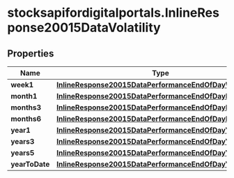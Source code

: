 # stocksapifordigitalportals.InlineResponse20015DataVolatility

## Properties

Name | Type | Description | Notes
------------ | ------------- | ------------- | -------------
**week1** | [**InlineResponse20015DataPerformanceEndOfDayWeek1**](InlineResponse20015DataPerformanceEndOfDayWeek1.md) |  | [optional] 
**month1** | [**InlineResponse20015DataPerformanceEndOfDayMonth1**](InlineResponse20015DataPerformanceEndOfDayMonth1.md) |  | [optional] 
**months3** | [**InlineResponse20015DataPerformanceEndOfDayMonths3**](InlineResponse20015DataPerformanceEndOfDayMonths3.md) |  | [optional] 
**months6** | [**InlineResponse20015DataPerformanceEndOfDayMonths6**](InlineResponse20015DataPerformanceEndOfDayMonths6.md) |  | [optional] 
**year1** | [**InlineResponse20015DataPerformanceEndOfDayYear1**](InlineResponse20015DataPerformanceEndOfDayYear1.md) |  | [optional] 
**years3** | [**InlineResponse20015DataPerformanceEndOfDayYears3**](InlineResponse20015DataPerformanceEndOfDayYears3.md) |  | [optional] 
**years5** | [**InlineResponse20015DataPerformanceEndOfDayYears5**](InlineResponse20015DataPerformanceEndOfDayYears5.md) |  | [optional] 
**yearToDate** | [**InlineResponse20015DataPerformanceEndOfDayYearToDate**](InlineResponse20015DataPerformanceEndOfDayYearToDate.md) |  | [optional] 


